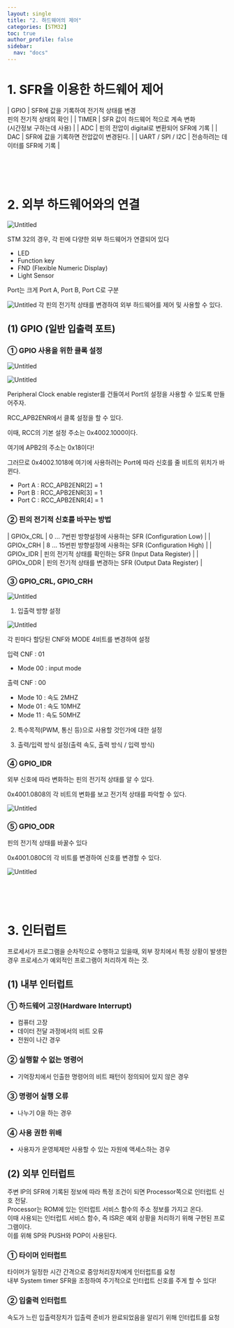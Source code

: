 ```yaml
---
layout: single
title: "2. 하드웨어의 제어"
categories: [STM32]
toc: true
author_profile: false
sidebar:
  nav: "docs"
---
```


# 1. SFR을 이용한 하드웨어 제어

| GPIO | SFR에 값을 기록하여 전기적 상태를 변경 <br> 핀의 전기적 상태의 확인 |
| TIMER | SFR 값이 하드웨어 적으로 계속 변화 <br>(시간정보 구하는데 사용) |
| ADC | 핀의 전압이 digital로 변환되어 SFR에 기록 |
| DAC | SFR에 값을 기록하면 전압값이 변경된다. |
| UART / SPI / I2C | 전송하려는 데이터를 SFR에 기록 |

<br><br><br>

# 2. 외부 하드웨어와의 연결

![Untitled](https://www.notion.so/image/https%3A%2F%2Fs3-us-west-2.amazonaws.com%2Fsecure.notion-static.com%2F52a12ba0-225f-4c5e-ad3f-b6f0475a23e5%2FUntitled.png?table=block&id=96a91ad0-7d88-446a-9f4b-0cb525629762&spaceId=7a6b4b37-d969-4d36-a069-a8add2591900&width=2000&userId=ff8f58fa-3d3e-43a0-99fa-e0ff405dfa57&cache=v2)

STM 32의 경우, 각 핀에 다양한 외부 하드웨어가 연결되어 있다
- LED
- Function key
- FND (Flexible Numeric Display)
- Light Sensor

Port는 크게 Port A, Port B, Port C로 구분

![Untitled](https://www.notion.so/image/https%3A%2F%2Fs3-us-west-2.amazonaws.com%2Fsecure.notion-static.com%2F126f1020-76d4-47d0-941a-d6d5b108dac3%2FUntitled.png?table=block&id=9f92505a-f3ba-4e44-b4ba-48f2fbbb217a&spaceId=7a6b4b37-d969-4d36-a069-a8add2591900&width=2000&userId=ff8f58fa-3d3e-43a0-99fa-e0ff405dfa57&cache=v2)
각 핀의 전기적 상태를 변경하여 외부 하드웨어를 제어 및 사용할 수 있다.

## (1) GPIO (일반 입출력 포트)

### ① GPIO 사용을 위한 클록 설정

![Untitled](https://www.notion.so/signed/https%3A%2F%2Fs3-us-west-2.amazonaws.com%2Fsecure.notion-static.com%2F126f1020-76d4-47d0-941a-d6d5b108dac3%2FUntitled.png?table=block&id=9f92505a-f3ba-4e44-b4ba-48f2fbbb217a&spaceId=7a6b4b37-d969-4d36-a069-a8add2591900&name=Untitled.png&userId=ff8f58fa-3d3e-43a0-99fa-e0ff405dfa57&cache=v2)

![Untitled](https://www.notion.so/image/https%3A%2F%2Fs3-us-west-2.amazonaws.com%2Fsecure.notion-static.com%2F58725b71-07a6-4669-b986-f58d9ceed7db%2FUntitled.png?table=block&id=515e233e-bc1d-4edc-8532-35044150a3a9&spaceId=7a6b4b37-d969-4d36-a069-a8add2591900&width=2000&userId=ff8f58fa-3d3e-43a0-99fa-e0ff405dfa57&cache=v2)

Peripheral Clock enable register를 건들여서 Port의 설정을 사용할 수 있도록 만들어주자.

RCC_APB2ENR에서 클록 설정을 할 수 있다.

이때, RCC의 기본 설정 주소는 0x4002.1000이다.

여기에 APB2의 주소는 0x18이다!

그러므로 0x4002.1018에 여기에 사용하려는 Port에 따라 신호를 줄 비트의 위치가 바뀐다.

- Port A : RCC_APB2ENR[2] = 1
- Port B : RCC_APB2ENR[3] = 1
- Port C : RCC_APB2ENR[4] = 1


### ② 핀의 전기적 신호를 바꾸는 방법

| GPIOx_CRL | 0 ... 7번핀 방향설정에 사용하는 SFR (Configuration Low) |
| GPIOx_CRH | 8 ... 15번핀 방향설정에 사용하는 SFR (Configuration High) |
| GPIOx_IDR | 핀의 전기적 상태를 확인하는 SFR (Input Data Register) |
| GPIOx_ODR | 핀의 전기적 상태를 변경하는 SFR (Output Data Register) |

### ③ GPIO_CRL, GPIO_CRH

![Untitled](https://www.notion.so/image/https%3A%2F%2Fs3-us-west-2.amazonaws.com%2Fsecure.notion-static.com%2F6e729bc7-8bf0-4299-8427-0840d09073e5%2FUntitled.png?table=block&id=f2cd2cd3-4ab8-40f4-87d5-9e9bcdda03f9&spaceId=7a6b4b37-d969-4d36-a069-a8add2591900&width=2000&userId=ff8f58fa-3d3e-43a0-99fa-e0ff405dfa57&cache=v2)

1. 입출력 방향 설정

![Untitled](https://www.notion.so/image/https%3A%2F%2Fs3-us-west-2.amazonaws.com%2Fsecure.notion-static.com%2F54b8e1ba-455f-4661-b736-4741f8873ac1%2FUntitled.png?table=block&id=2056b012-0fdd-4d73-9591-7df4eb7022eb&spaceId=7a6b4b37-d969-4d36-a069-a8add2591900&width=2000&userId=ff8f58fa-3d3e-43a0-99fa-e0ff405dfa57&cache=v2)

각 핀마다 할당된 CNF와 MODE 4비트를 변경하여 설정

입력 CNF : 01

- Mode 00 : input mode

출력 CNF : 00

- Mode 10 : 속도 2MHZ
- Mode 01 : 속도 10MHZ
- Mode 11 : 속도 50MHZ

2. 특수목적(PWM, 통신 등)으로 사용할 것인가에 대한 설정

3. 출력/입력 방식 설정(출력 속도, 출력 방식 / 입력 방식)

### ④ GPIO_IDR

외부 신호에 따라 변화하는 핀의 전기적 상태를 알 수 있다.

0x4001.0808의 각 비트의 변화를 보고 전기적 상태를 파악할 수 있다.

![Untitled](https://www.notion.so/image/https%3A%2F%2Fs3-us-west-2.amazonaws.com%2Fsecure.notion-static.com%2Fcdf61806-9d33-493c-9fa1-26d744f6b3a3%2FUntitled.png?table=block&id=a35e9382-feb4-43be-aabc-c78ee90283bf&spaceId=7a6b4b37-d969-4d36-a069-a8add2591900&width=2000&userId=ff8f58fa-3d3e-43a0-99fa-e0ff405dfa57&cache=v2)

### ⑤ GPIO_ODR

핀의 전기적 상태를 바꿀수 있다

0x4001.080C의 각 비트를 변경하여 신호를 변경할 수 있다.

![Untitled](https://www.notion.so/image/https%3A%2F%2Fs3-us-west-2.amazonaws.com%2Fsecure.notion-static.com%2F2d990c68-0a60-4c43-a108-f08a74273716%2FUntitled.png?table=block&id=50c46c10-25cf-4e17-b2db-eeca1d5118b2&spaceId=7a6b4b37-d969-4d36-a069-a8add2591900&width=2000&userId=ff8f58fa-3d3e-43a0-99fa-e0ff405dfa57&cache=v2)

<br><br><br>

# 3. 인터럽트

프로세서가 프로그램을 순차적으로 수행하고 있을때, 외부 장치에서 특정 상황이 발생한 경우 프로세스가 예외적인 프로그램이 처리하게 하는 것.

## (1) 내부 인터럽트

### ① 하드웨어 고장(Hardware Interrupt)
- 컴퓨터 고장
- 데이터 전달 과정에서의 비트 오류
- 전원이 나간 경우

### ② 실행할 수 없는 명령어
- 기억장치에서 인출한 명령어의 비트 패턴이 정의되어 있지 않은 경우

### ③ 명령어 실행 오류
- 나누기 0을 하는 경우

### ④ 사용 권한 위배
- 사용자가 운영체제만 사용할 수 있는 자원에 액세스하는 경우

## (2) 외부 인터럽트

주변 IP의 SFR에 기록된 정보에 따라 특정 조건이 되면 Processor쪽으로 인터럽트 신호 전달. <br>
Processor는 ROM에 있는 인터럽트 서비스 함수의 주소 정보를 가지고 온다. <br>
이때 사용되는 인터럽트 서비스 함수, 즉 ISR은 예외 상황을 처리하기 위해 구현된 프로그램이다. <br>
이를 위해 SP와 PUSH와 POP이 사용된다. <br>

### ① 타이머 인터럽트

타이머가 일정한 시간 간격으로 중앙처리장치에게 인터럽트를 요청 <br>
내부 System timer SFR을 조정하여 주기적으로 인터럽트 신호를 주게 할 수 있다!

### ② 입출력 인터럽트

속도가 느린 입출력장치가 입출력 준비가 완료되었음을 알리기 위해 인터럽트를 요청